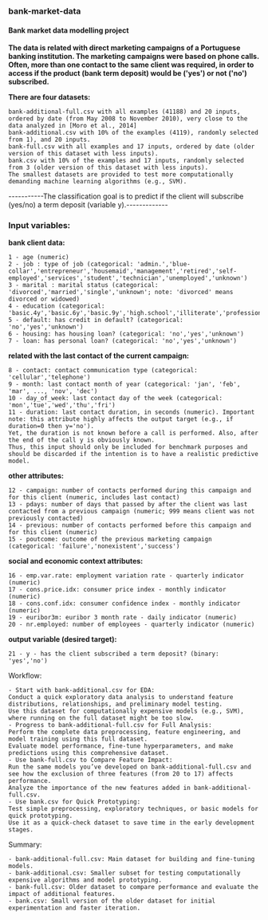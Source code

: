### bank-market-data
#### Bank market data modelling project
**The data is related with direct marketing campaigns of a Portuguese banking institution. The marketing campaigns were based on phone calls. Often, more than one contact to the same client was required, in order to access if the product (bank term deposit) would be ('yes') or not ('no') subscribed.**

**There are four datasets:**

    bank-additional-full.csv with all examples (41188) and 20 inputs, ordered by date (from May 2008 to November 2010), very close to the data analyzed in [Moro et al., 2014]
    bank-additional.csv with 10% of the examples (4119), randomly selected from 1), and 20 inputs.
    bank-full.csv with all examples and 17 inputs, ordered by date (older version of this dataset with less inputs).
    bank.csv with 10% of the examples and 17 inputs, randomly selected from 3 (older version of this dataset with less inputs).
    The smallest datasets are provided to test more computationally demanding machine learning algorithms (e.g., SVM).

-----------The classification goal is to predict if the client will subscribe (yes/no) a term deposit (variable y).-------------

### Input variables:
**bank client data:**
        
    1 - age (numeric)
    2 - job : type of job (categorical: 'admin.','blue-collar','entrepreneur','housemaid','management','retired','self-employed','services','student','technician','unemployed','unknown')
    3 - marital : marital status (categorical: 'divorced','married','single','unknown'; note: 'divorced' means divorced or widowed)
    4 - education (categorical: 'basic.4y','basic.6y','basic.9y','high.school','illiterate','professional.course','university.degree','unknown')
    5 - default: has credit in default? (categorical: 'no','yes','unknown')
    6 - housing: has housing loan? (categorical: 'no','yes','unknown')
    7 - loan: has personal loan? (categorical: 'no','yes','unknown')

**related with the last contact of the current campaign:**

    8 - contact: contact communication type (categorical: 'cellular','telephone')
    9 - month: last contact month of year (categorical: 'jan', 'feb', 'mar', ..., 'nov', 'dec')
    10 - day_of_week: last contact day of the week (categorical: 'mon','tue','wed','thu','fri')
    11 - duration: last contact duration, in seconds (numeric). Important note: this attribute highly affects the output target (e.g., if duration=0 then y='no'). 
    Yet, the duration is not known before a call is performed. Also, after the end of the call y is obviously known. 
    Thus, this input should only be included for benchmark purposes and should be discarded if the intention is to have a realistic predictive model.

**other attributes:**

    12 - campaign: number of contacts performed during this campaign and for this client (numeric, includes last contact)
    13 - pdays: number of days that passed by after the client was last contacted from a previous campaign (numeric; 999 means client was not previously contacted)
    14 - previous: number of contacts performed before this campaign and for this client (numeric)
    15 - poutcome: outcome of the previous marketing campaign (categorical: 'failure','nonexistent','success')

**social and economic context attributes:**

    16 - emp.var.rate: employment variation rate - quarterly indicator (numeric)
    17 - cons.price.idx: consumer price index - monthly indicator (numeric)
    18 - cons.conf.idx: consumer confidence index - monthly indicator (numeric)
    19 - euribor3m: euribor 3 month rate - daily indicator (numeric)
    20 - nr.employed: number of employees - quarterly indicator (numeric)

**output variable (desired target):**

    21 - y - has the client subscribed a term deposit? (binary: 'yes','no')


Workflow:

    - Start with bank-additional.csv for EDA:
    Conduct a quick exploratory data analysis to understand feature distributions, relationships, and preliminary model testing.
    Use this dataset for computationally expensive models (e.g., SVM), where running on the full dataset might be too slow.
    - Progress to bank-additional-full.csv for Full Analysis:
    Perform the complete data preprocessing, feature engineering, and model training using this full dataset.
    Evaluate model performance, fine-tune hyperparameters, and make predictions using this comprehensive dataset.
    - Use bank-full.csv to Compare Feature Impact:
    Run the same models you’ve developed on bank-additional-full.csv and see how the exclusion of three features (from 20 to 17) affects performance.
    Analyze the importance of the new features added in bank-additional-full.csv.
    - Use bank.csv for Quick Prototyping:
    Test simple preprocessing, exploratory techniques, or basic models for quick prototyping.
    Use it as a quick-check dataset to save time in the early development stages.

Summary:

    - bank-additional-full.csv: Main dataset for building and fine-tuning models.
    - bank-additional.csv: Smaller subset for testing computationally expensive algorithms and model prototyping.
    - bank-full.csv: Older dataset to compare performance and evaluate the impact of additional features.
    - bank.csv: Small version of the older dataset for initial experimentation and faster iteration.

